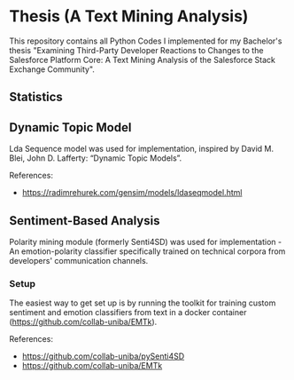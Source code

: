 # Thesis (A Text Mining Analysis)

This repository contains all Python Codes I implemented for my Bachelor's thesis "Examining Third-Party Developer Reactions to Changes to the Salesforce Platform Core: A Text Mining Analysis of the Salesforce Stack Exchange Community".

## Statistics

## Dynamic Topic Model

Lda Sequence model was used for implementation, inspired by David M. Blei, John D. Lafferty: “Dynamic Topic Models”.

References:
- https://radimrehurek.com/gensim/models/ldaseqmodel.html

## Sentiment-Based Analysis

Polarity mining module (formerly Senti4SD) was used for implementation - An emotion-polarity classifier specifically trained on technical corpora from developers' communication channels.

### Setup

The easiest way to get set up is by running the toolkit for training custom sentiment and emotion classifiers from text in a docker container (https://github.com/collab-uniba/EMTk). 


References:
- https://github.com/collab-uniba/pySenti4SD
- https://github.com/collab-uniba/EMTk


